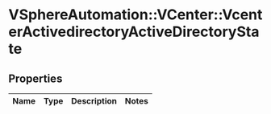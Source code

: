# VSphereAutomation::VCenter::VcenterActivedirectoryActiveDirectoryState

## Properties
Name | Type | Description | Notes
------------ | ------------- | ------------- | -------------


